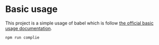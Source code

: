 # Basic usage

This project is a simple usage of babel which is follow
[the official basic usage documentation](https://babeljs.io/docs/en/usage).

```bash
npm run complie
```
